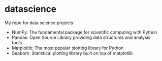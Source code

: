 # datascience
My repo for data science projects

- NumPy:	The fundamental package for scientific computing with Python
- Pandas:	Open Source Library providing data structures and analysis tools
- Matplotlib: 	The most popular plotting library for Python
- Seaborn: 	Statistical plotting library built on top of matplotlib
